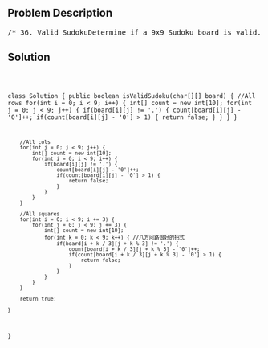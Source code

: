 <!--
<style>
  body { font-family: Arial, sans-serif; }
  .container { max-width: 700px; margin: 0 auto; padding: 10px; }
  .comment-block { background-color: #f9f9f9; padding: 10px; border-left: 5px solid #ccc; overflow-wrap: break-word; white-space: pre-wrap; }
  .code-block { background-color: #f4f4f4; padding: 10px; border: 1px solid #ddd; overflow-wrap: break-word; white-space: pre-wrap; }
</style>
-->

<div class='container'>
<h2>Problem Description</h2>
<div class='comment-block'>
<pre>
/* 36. Valid SudokuDetermine if a 9x9 Sudoku board is valid. Only the filled cells need to bevalidated according to the following rules:Each row must contain the digits 1-9 without repetition.Each column must contain the digits 1-9 without repetition.Each of the 9 3x3 sub-boxes of the grid must contain the digits 1-9 withoutrepetition.A partially filled sudoku which is valid.The Sudoku board could be partially filled, where empty cells are filledwith the character '.'.Example 1:Input:[  ["5","3",".",".","7",".",".",".","."],  ["6",".",".","1","9","5",".",".","."],  [".","9","8",".",".",".",".","6","."],  ["8",".",".",".","6",".",".",".","3"],  ["4",".",".","8",".","3",".",".","1"],  ["7",".",".",".","2",".",".",".","6"],  [".","6",".",".",".",".","2","8","."],  [".",".",".","4","1","9",".",".","5"],  [".",".",".",".","8",".",".","7","9"]]Output: trueExample 2:Input:[  ["8","3",".",".","7",".",".",".","."],  ["6",".",".","1","9","5",".",".","."],  [".","9","8",".",".",".",".","6","."],  ["8",".",".",".","6",".",".",".","3"],  ["4",".",".","8",".","3",".",".","1"],  ["7",".",".",".","2",".",".",".","6"],  [".","6",".",".",".",".","2","8","."],  [".",".",".","4","1","9",".",".","5"],  [".",".",".",".","8",".",".","7","9"]]Output: falseExplanation: Same as Example 1, except with the 5 in the top left cornerbeing    modified to 8. Since there are two 8's in the top left 3x3 sub-box, itis invalid.Note:A Sudoku board (partially filled) could be valid but is not necessarilysolvable.Only the filled cells need to be validated according to the mentionedrules.The given board contain only digits 1-9 and the character '.'.The given board size is always 9x9.*/</pre>
</div>

<h2>Solution</h2>
<div class='code-block'>
<pre><code class='language-java'>

class Solution {
    public boolean isValidSudoku(char[][] board) {
        //All rows
        for(int i = 0; i < 9; i++) {
            int[] count = new int[10];
            for(int j = 0; j < 9; j++) {
                if(board[i][j] != '.') {
                    count[board[i][j] - '0']++;
                    if(count[board[i][j] - '0'] > 1) {
                        return false;
                    }
                }
            } 
        }
        
        //All cols
        for(int j = 0; j < 9; j++) {
            int[] count = new int[10];
            for(int i = 0; i < 9; i++) {
                if(board[i][j] != '.') {
                    count[board[i][j] - '0']++;
                    if(count[board[i][j] - '0'] > 1) {
                        return false;
                    }
                }
            } 
        }

        //All squares
        for(int i = 0; i < 9; i += 3) {
            for(int j = 0; j < 9; j += 3) {
                int[] count = new int[10];
                for(int k = 0; k < 9; k++) { //八方问路很好的招式
                    if(board[i + k / 3][j + k % 3] != '.') {
                        count[board[i + k / 3][j + k % 3] - '0']++;
                        if(count[board[i + k / 3][j + k % 3] - '0'] > 1) {
                            return false;
                        }             
                    }
                }
            }
        }
        
        return true;
  
    }
}</code></pre>
</div>
</div>
